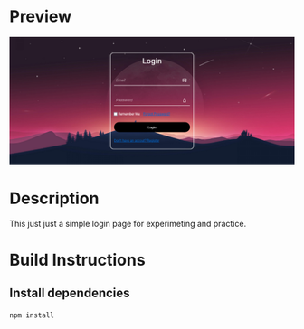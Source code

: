 


# Preview

![The San Juan Mountains are beautiful!](./images/ScreenShot.png "San Juan Mountains")

# Description

This just just a simple login page for experimeting and practice.

# Build Instructions

## Install dependencies

```
npm install
```